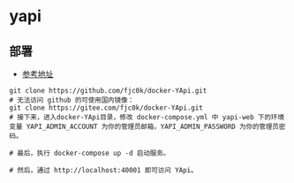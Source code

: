 # yapi

## 部署

- [参考地址](https://github.com/fjc0k/docker-YApi)

```shell
git clone https://github.com/fjc0k/docker-YApi.git
# 无法访问 github 的可使用国内镜像：
git clone https://gitee.com/fjc0k/docker-YApi.git
# 接下来，进入docker-YApi目录，修改 docker-compose.yml 中 yapi-web 下的环境变量 YAPI_ADMIN_ACCOUNT 为你的管理员邮箱，YAPI_ADMIN_PASSWORD 为你的管理员密码。

# 最后，执行 docker-compose up -d 启动服务。

# 然后，通过 http://localhost:40001 即可访问 YApi。
```
